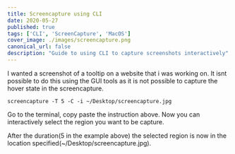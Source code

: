 ```yaml
---
title: Screencapture using CLI
date: 2020-05-27
published: true
tags: ['CLI', 'ScreenCapture', 'MacOS']
cover_image: ./images/screencapture.png
canonical_url: false
description: "Guide to using CLI to capture screenshots interactively"
---
```


I wanted a screenshot of a tooltip on a website that i was working on. It isnt possible to do this using the GUI tools as it is not possible to capture the hover state in the screencapture.

```screencapture -T 5 -C -i ~/Desktop/screencapture.jpg```

Go to the terminal, copy paste the instruction above. Now you can interactively select the region you want to be capture.

After the duration(5 in the example above) the selected region is now in the location specified(~/Desktop/screencapture.jpg).

